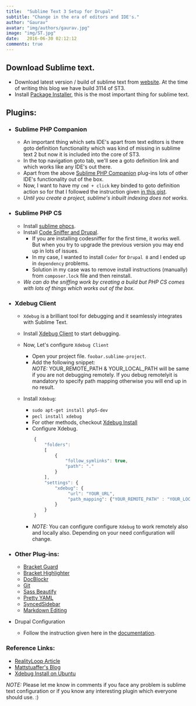 ```yaml
---
title:  "Sublime Text 3 Setup for Drupal"
subtitle: "Change in the era of editors and IDE's."
author: "Gaurav"
avatar: "img/authors/gaurav.jpg"
image: "img/ST.jpg"
date:   2016-06-30 02:12:12
comments: true
---
```


## Download Sublime text.
  - Download latest version / build of sublime text from [website]. At the time of writing this blog we have build 3114 of ST3.
  - Install [Package Installer], this is the most important thing for sublime text.

## Plugins:

* ### Sublime PHP Companion
  - An important thing which sets IDE's apart from text editors is there goto definition functionality which was kind of missing in sublime text 2 but now it is included into the core of ST3.
  - In the top navigation goto tab, we'll see a goto definition link and which works like any IDE's out there.
  - Apart from the above [Sublime PHP Companion] plug-ins lots of other IDE's functionality out of the box.
  - Now, I want to have my `cmd + click` key binded to goto definition action so for that I followed the instruction given [in this gist].
  - _Until you create a project, sublime's inbuilt indexing does not works._

* ### Sublime PHP CS
  - Install [sublime phpcs].
  - Install [Code Sniffer and Drupal].
    - If you are installing codesniffer for the first time, it works well. But when you try to upgrade the previous version 
    you may end up in lots of issues.
    - In my case, I wanted to install `Coder` for `Drupal 8`  and I ended up in `dependency` problems.
    - Solution in my case was to remove install instructions (manually) from `composer.lock` file and then reinstall.
  - _We can do the sniffing work by creating a build but PHP CS comes with lots of things which works out of the box._

* ### Xdebug Client
  - `Xdebug` is a brilliant tool for debugging and it seamlessly integrates with Sublime Text.
  - Install [Xdebug Client] to start debugging.
  - Now, Let's configure `Xdebug Client`
    - Open your project file. `foobar.sublime-project`.
    - Add the following snippet:     
    _NOTE:_ YOUR_REMOTE_PATH & YOUR_LOCAL_PATH will be same if you are not debugging remotely. If you debug remotelyit is mandatory to specify path mapping otherwise you will end up in no result.
  
  - Install `Xdebug`:
    - `sudo apt-get install php5-dev`
    - `pecl install xdebug`
    - For other methods, checkout [Xdebug Install]
    - Configure Xdebug.
    
    ```javascript
        {
            "folders":
            [
                {
                    "follow_symlinks": true,
                    "path": "."
                }
            ],
            "settings": {
                "xdebug": {
                     "url": "YOUR_URL",
                     "path_mapping": {"YOUR_REMOTE_PATH" : "YOUR_LOCAL_PATH"},
                }
            }
        } 
    ```
    
    - _NOTE:_ You can configure configure `Xdebug` to work remotely also and locally also. Depending on your need configuration will change.
  
* ### Other Plug-ins:
  - [Bracket Guard]
  - [Bracket Highlighter]
  - [DocBlockr]
  - [Git]
  - [Sass Beautify]
  - [Pretty YAML]
  - [SyncedSidebar]
  - [Markdown Editing]

* Drupal Configuration
  - Follow the instruction given here in the [documentation].

### Reference Links:
- [RealityLoop Article](http://realityloop.com/blog/2014/03/05/drupal-development-using-sublime-text-3-5-steps)
- [Mattstuaffer's Blog](https://mattstauffer.co/blog/sublime-text-3-for-php-developers)
- [Xdebug Install on Ubuntu](http://purencool.com/installing-xdebug-on-ubuntu)

_NOTE:_ Please let me know in comments if you face any problem is sublime text configuration or if you know any
interesting plugin which everyone should use. :)

[website]: https://www.sublimetext.com/3
[Package Installer]: https://packagecontrol.io/installation
[Sublime PHP Companion]: https://github.com/erichard/SublimePHPCompanion
[in this gist]: https://gist.github.com/kendellfab/6135193
[sublime phpcs]: http://benmatselby.github.io/sublime-phpcs
[Code Sniffer and Drupal]: https://www.drupal.org/node/1419988
[Xdebug Client]: https://github.com/martomo/SublimeTextXdebug
[Xdebug Install]: https://xdebug.org/docs/install
[Bracket Guard]: https://packagecontrol.io/packages/BracketGuard
[Bracket Highlighter]: https://github.com/facelessuser/BracketHighlighter
[DocBlockr]: https://github.com/Warin/Sublime/tree/master/DocBlockr
[Sass Beautify]: https://packagecontrol.io/packages/SassBeautify
[Pretty YAML]: https://packagecontrol.io/packages/Pretty%20YAML
[Git]: https://packagecontrol.io/packages/Git
[SyncedSidebar]: https://packagecontrol.io/packages/SyncedSideBar
[Markdown Editing]: https://packagecontrol.io/packages/MarkdownEditing
[Git]: https://packagecontrol.io/packages/Git
[documentation]: https://www.drupal.org/node/1346890
